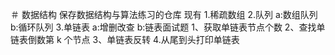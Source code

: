 ＃ 数据结构
保存数据结构与算法练习的仓库
现有
1.稀疏数组
2.队列
  a:数组队列
  b:循环队列
3.单链表
  a:增删改查
  b:链表面试题
    1、获取单链表节点个数
    2、查找单链表倒数第 k 个节点
    3、单链表反转
    4.从尾到头打印单链表
